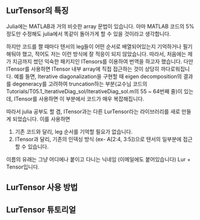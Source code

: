 LurTensor의 특징
----------------

Julia에는 MATLAB과 거의 비슷한 array 문법이 있습니다. 아마 MATLAB 코드의 5% 정도만 수정해도 julia에서 똑같이 돌아가게 할 수 있을 것이라고 생각합니다. 

하지만 코드를 짤 때마다 텐서의 leg들이 어떤 순서로 배열되어있는지 기억하거나 필기해둬야 했고, 적어도 저는 이런 방식에 잘 적응이 되지 않았습니다. 따라서, 처음에는 제가 지금까지 썼던 익숙한 패키지인 ITensors를 이용하여 번역을 하고자 했습니다. 다만 ITensor를 사용하면 ITensor 내부 array에 직접 접근하는 것이 상당히 까다로워집니다. 예를 들면, Iterative diagonalization을 구현할 때 eigen decomposition의 결과를 degeneracy를 고려하여 truncation하는 부분(교수님 코드의 Tutorials/T05.1_IterativeDiag_sol/IterativeDiag_sol.m의 55 ~ 64번째 줄)이 있는데, ITensor를 사용하면 이 부분에서 코드가 매우 복잡해집니다. 


따라서 julia 공부도 할 겸, ITensor과는 다른 LurTensor라는 라이브러리를 새로 만들게 되었습니다. 이를 사용하면
1. 기존 코드와 달리, leg 순서를 기억할 필요가 없습니다.
2. ITensor과 달리, 기존의 인덱싱 방식 (ex- A[2:4, 3:5])으로 텐서의 일부분에 접근할 수 있습니다.

이름의 유래는 그냥 어디에나 붙이고 다니는 닉네임 (이메일에도 붙어있습니다) Lur + Tensor입니다.

LurTensor 사용 방법
------------------


LurTensor 튜토리얼
------------------

